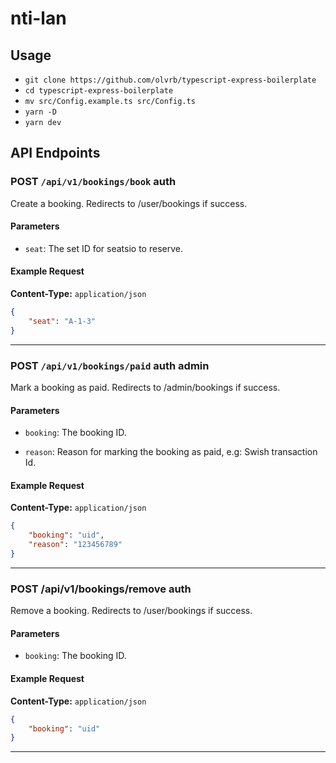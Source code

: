 # nti-lan

## Usage

* `git clone https://github.com/olvrb/typescript-express-boilerplate`
* `cd typescript-express-boilerplate`
* `mv src/Config.example.ts src/Config.ts`
* `yarn -D`
* `yarn dev`


## API Endpoints

### **POST** `/api/v1/bookings/book` auth

Create a booking. Redirects to /user/bookings if success.

#### Parameters

- `seat`: The set ID for seatsio to reserve.

#### Example Request 

**Content-Type:** `application/json`

```json
{
    "seat": "A-1-3"
}
```
---

### **POST** `/api/v1/bookings/paid` auth admin

Mark a booking as paid. Redirects to /admin/bookings if success.

#### Parameters

- `booking`: The booking ID.

- `reason`: Reason for marking the booking as paid, e.g: Swish transaction Id.

#### Example Request

**Content-Type:** `application/json`

```json
{
    "booking": "uid",
    "reason": "123456789"
}
```
---

### **POST** /api/v1/bookings/remove auth

Remove a booking. Redirects to /user/bookings if success.

#### Parameters
- `booking`: The booking ID.

#### Example Request

**Content-Type:** `application/json`

```json
{
    "booking": "uid"
}
```
---
